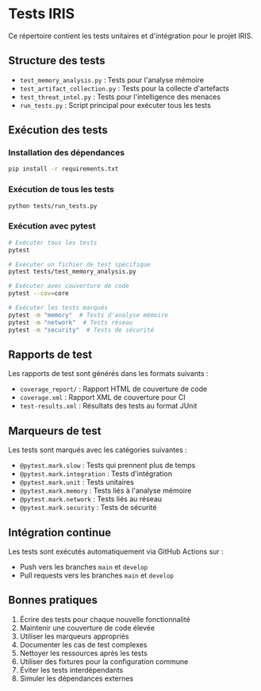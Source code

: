 # Tests IRIS

Ce répertoire contient les tests unitaires et d'intégration pour le projet IRIS.

## Structure des tests

- `test_memory_analysis.py` : Tests pour l'analyse mémoire
- `test_artifact_collection.py` : Tests pour la collecte d'artefacts
- `test_threat_intel.py` : Tests pour l'intelligence des menaces
- `run_tests.py` : Script principal pour exécuter tous les tests

## Exécution des tests

### Installation des dépendances

```bash
pip install -r requirements.txt
```

### Exécution de tous les tests

```bash
python tests/run_tests.py
```

### Exécution avec pytest

```bash
# Exécuter tous les tests
pytest

# Exécuter un fichier de test spécifique
pytest tests/test_memory_analysis.py

# Exécuter avec couverture de code
pytest --cov=core

# Exécuter les tests marqués
pytest -m "memory"  # Tests d'analyse mémoire
pytest -m "network"  # Tests réseau
pytest -m "security"  # Tests de sécurité
```

## Rapports de test

Les rapports de test sont générés dans les formats suivants :

- `coverage_report/` : Rapport HTML de couverture de code
- `coverage.xml` : Rapport XML de couverture pour CI
- `test-results.xml` : Résultats des tests au format JUnit

## Marqueurs de test

Les tests sont marqués avec les catégories suivantes :

- `@pytest.mark.slow` : Tests qui prennent plus de temps
- `@pytest.mark.integration` : Tests d'intégration
- `@pytest.mark.unit` : Tests unitaires
- `@pytest.mark.memory` : Tests liés à l'analyse mémoire
- `@pytest.mark.network` : Tests liés au réseau
- `@pytest.mark.security` : Tests de sécurité

## Intégration continue

Les tests sont exécutés automatiquement via GitHub Actions sur :
- Push vers les branches `main` et `develop`
- Pull requests vers les branches `main` et `develop`

## Bonnes pratiques

1. Écrire des tests pour chaque nouvelle fonctionnalité
2. Maintenir une couverture de code élevée
3. Utiliser les marqueurs appropriés
4. Documenter les cas de test complexes
5. Nettoyer les ressources après les tests
6. Utiliser des fixtures pour la configuration commune
7. Éviter les tests interdépendants
8. Simuler les dépendances externes 